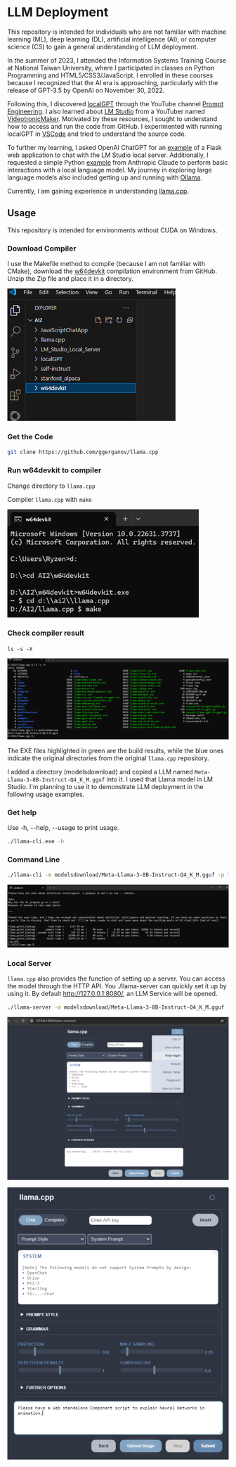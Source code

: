 # LLM Deployment

This repository is intended for individuals who are not familiar with machine learning (ML), deep learning (DL), artificial intelligence (AI), or computer science (CS) to gain a general understanding of LLM deployment.

In the summer of 2023, I attended the Information Systems Training Course at National Taiwan University, where I participated in classes on Python Programming and HTML5/CSS3/JavaScript. I enrolled in these courses because I recognized that the AI era is approaching, particularly with the release of GPT-3.5 by OpenAI on November 30, 2022.

Following this, I discovered [localGPT](https://github.com/PromtEngineer/localGPT) through the YouTube channel  [Prompt Engineering](https://www.youtube.com/@engineerprompt). I also learned about [LM Studio](https://lmstudio.ai/) from a YouTuber named [VideotronicMaker](https://www.youtube.com/@videotronicmaker). Motivated by these resources, I sought to understand how to access and run the code from GitHub. I experimented with running localGPT in [VSCode](https://code.visualstudio.com/) and tried to understand the source code.

To further my learning, I asked OpenAI ChatGPT for an [example](https://github.com/AlleninTaipei/Flask-LMStudio-Chatbot) of a Flask web application to chat with the LM Studio local server. Additionally, I requested a simple Python [example](https://github.com/AlleninTaipei/Basic-interaction-with-a-local-language-model) from Anthropic Claude to perform basic interactions with a local language model. My journey in exploring large language models also included getting up and running with [Ollama](https://ollama.com/).

Currently, I am gaining experience in understanding [llama.cpp](https://github.com/ggerganov/llama.cpp/tree/master).

## Usage

This repository is intended for environments without CUDA on Windows.

### Download Compiler

I use the Makefile method to compile (because I am not familiar with CMake), download the [w64devkit](https://github.com/skeeto/w64devkit/releases/download/v1.21.0/w64devkit-1.21.0.zip) compilation environment from GitHub. Unzip the Zip file and place it in a directory.

![image](w64devkit.png)

### Get the Code

```bash
git clone https://github.com/ggerganov/llama.cpp
```

### Run w64devkit to compiler

Change directory to `llama.cpp`

Compiler `llama.cpp` with `make`

![image](cdllamacpp.png)

### Check compiler result

`ls -s -X`

![image](make.png)

The EXE files highlighted in green are the build results, while the blue ones indicate the original directories from the original `llama.cpp`  repository.

I added a directory (modelsdownload) and copied a LLM named `Meta-Llama-3-8B-Instruct-Q4_K_M.gguf` into it. I used that Llama model in LM Studio. I'm planning to use it to demonstrate LLM deployment in the following usage examples.

### Get help 

Use -h, --help, --usage to print usage.

```bash
./llama-cli.exe -h
```
### Command Line

```bash
./llama-cli -m modelsdownload/Meta-Llama-3-8B-Instruct-Q4_K_M.gguf -p "Please have one joke about artificial intelligence."
```

![image](cliresult.png)

### Local Server

`llama.cpp` also provides the function of setting up a server. You can access the model through the HTTP API. You ./llama-server can quickly set it up by using it. By default http://127.0.0.1:8080/, an LLM Service will be opened. 

```bash
./llama-server -m modelsdownload/Meta-Llama-3-8B-Instruct-Q4_K_M.gguf
```

![image](localserver.png)

![image](chat.png)